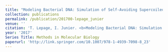 ```yaml
---
title: "Modeling Bacterial DNA: Simulation of Self-Avoiding Supercoiled Worm-Like Chains Including Structural Transitions of the Helix"
collection: publications
permalink: /publication/201700-lepage_junier
venue: ''
citation: 'T. Lepage, I. Junier. <b>Modeling Bacterial DNA: Simulation of Self-Avoiding Supercoiled Worm-Like Chains Including Structural Transitions of the Helix</b>, <i></i> 2017'
year: '2017'
Series Title: Methods in Molecular Biology
paperurl: 'http://link.springer.com/10.1007/978-1-4939-7098-8_23'
---
```

